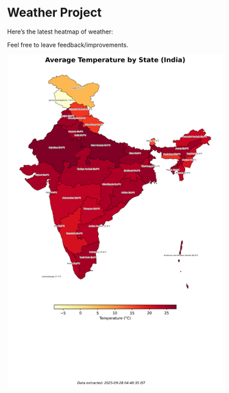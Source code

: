 # Weather Project

Here’s the latest heatmap of weather:

Feel free to leave feedback/improvements.

![India Heatmap](docs/assets/india_heatmap.png?v=D86EED)
